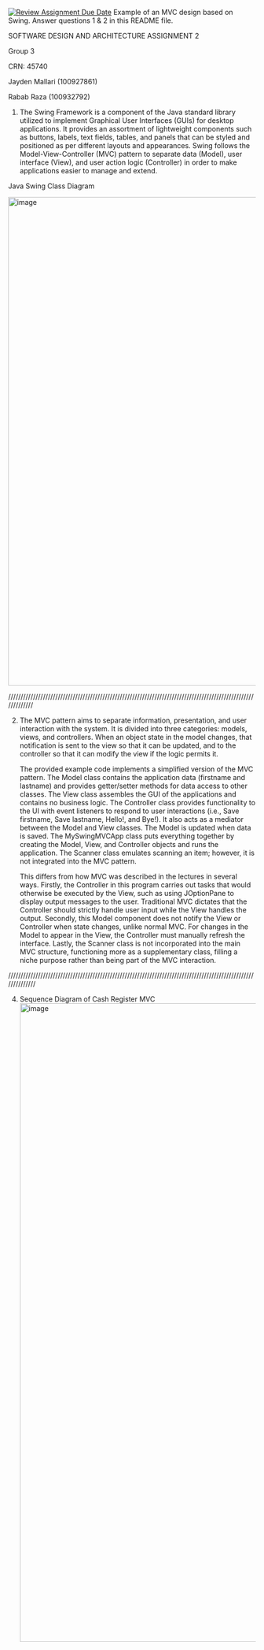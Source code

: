 [![Review Assignment Due Date](https://classroom.github.com/assets/deadline-readme-button-22041afd0340ce965d47ae6ef1cefeee28c7c493a6346c4f15d667ab976d596c.svg)](https://classroom.github.com/a/57HVEcop)
Example of an MVC design based on Swing. Answer questions 1 & 2 in this README file.

SOFTWARE DESIGN AND ARCHITECTURE ASSIGNMENT 2

Group 3

CRN: 45740

Jayden Mallari (100927861)

Rabab Raza (100932792)



1. The Swing Framework is a component of the Java standard library utilized to implement Graphical User Interfaces (GUIs) for desktop applications. It provides an assortment of lightweight components such as buttons, labels, text fields, tables, and panels that can be styled and positioned as per different layouts and appearances. Swing follows the Model-View-Controller (MVC) pattern to separate data (Model), user interface (View), and user action logic (Controller) in order to make applications easier to manage and extend.

Java Swing Class Diagram

<img width="1566" height="992" alt="image" src="https://github.com/user-attachments/assets/4ee181ea-2149-478b-b607-6b3db6ad5669" />

/////////////////////////////////////////////////////////////////////////////////////////////////////////////

2. The MVC pattern aims to separate information, presentation, and user interaction with the system. It is divided into three categories: models, views, and controllers. When an object state in the model changes, that notification is sent to the view so that it can be updated, and to the controller so that it can modify the view if the logic permits it. 

   The provided example code implements a simplified version of the MVC pattern. The Model class contains the application data (firstname and lastname) and provides getter/setter methods for data access to other classes. The View class assembles the GUI of the applications and contains no business logic. The Controller class provides functionality to the UI with event listeners to respond to user interactions (i.e., Save firstname, Save lastname, Hello!, and Bye!). It also acts as a mediator between the Model and View classes. The Model is updated when data is saved. The MySwingMVCApp class puts everything together by creating the Model, View, and Controller objects and runs the application. The Scanner class emulates scanning an item; however, it is not integrated into the MVC pattern.

   This differs from how MVC was described in the lectures in several ways. Firstly, the Controller in this program carries out tasks that would otherwise be executed by the View, such as using JOptionPane to display output messages to the user. Traditional MVC dictates that the Controller should strictly handle user input while the View handles the output. Secondly, this Model component does not notify the View or Controller when state changes, unlike normal MVC. For changes in the Model to appear in the View, the Controller must manually refresh the interface. Lastly, the Scanner class is not incorporated into the main MVC structure, functioning more as a supplementary class, filling a niche purpose rather than being part of the MVC interaction.

//////////////////////////////////////////////////////////////////////////////////////////////////////////////

4. Sequence Diagram of Cash Register MVC
   <img width="2394" height="1297" alt="image" src="https://github.com/user-attachments/assets/4bfee0fb-4b63-4009-b167-f5f4cdd3f1b3" />


   
